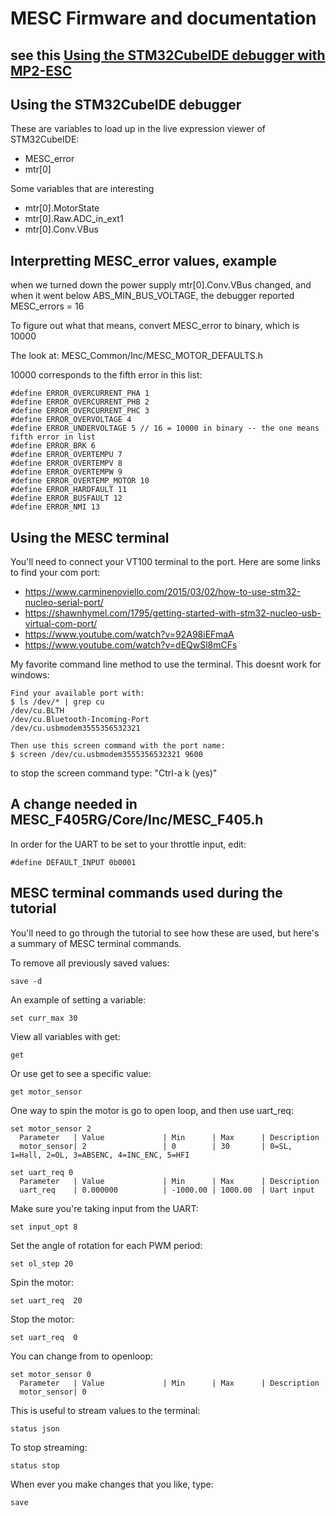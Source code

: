# MESC Firmware and documentation
## see this [Using the STM32CubeIDE debugger with MP2-ESC](https://www.youtube.com/watch?v=OsqP2L_DqyM)

## Using the STM32CubeIDE debugger
These are variables to load up in the live expression viewer of STM32CubeIDE:
+ MESC_error
+ mtr[0]

Some variables that are interesting
+ mtr[0].MotorState
+ mtr[0].Raw.ADC_in_ext1
+ mtr[0].Conv.VBus

## Interpretting MESC_error values, example
when we turned down the power supply mtr[0].Conv.VBus changed, and when it went below ABS_MIN_BUS_VOLTAGE, the debugger reported MESC_errors = 16

To figure out what that means, convert MESC_error to binary, which is 10000

The look at:
MESC_Common/Inc/MESC_MOTOR_DEFAULTS.h

10000 corresponds to the fifth error in this list: 

```
#define ERROR_OVERCURRENT_PHA 1
#define ERROR_OVERCURRENT_PHB 2
#define ERROR_OVERCURRENT_PHC 3
#define ERROR_OVERVOLTAGE 4
#define ERROR_UNDERVOLTAGE 5 // 16 = 10000 in binary -- the one means fifth error in list
#define ERROR_BRK 6
#define ERROR_OVERTEMPU 7
#define ERROR_OVERTEMPV 8
#define ERROR_OVERTEMPW 9
#define ERROR_OVERTEMP_MOTOR 10
#define ERROR_HARDFAULT 11
#define ERROR_BUSFAULT 12
#define ERROR_NMI 13
```

## Using the MESC terminal

You'll need to connect your VT100 terminal to the port. Here are some links to find your com port:
+ https://www.carminenoviello.com/2015/03/02/how-to-use-stm32-nucleo-serial-port/
+ https://shawnhymel.com/1795/getting-started-with-stm32-nucleo-usb-virtual-com-port/
+ https://www.youtube.com/watch?v=92A98iEFmaA
+ https://www.youtube.com/watch?v=dEQwSl8mCFs

My favorite command line method to use the terminal. This doesnt work for windows:
```
Find your available port with:
$ ls /dev/* | grep cu
/dev/cu.BLTH
/dev/cu.Bluetooth-Incoming-Port
/dev/cu.usbmodem3555356532321

Then use this screen command with the port name:
$ screen /dev/cu.usbmodem3555356532321 9600
```
to stop the screen command type: "Ctrl-a k (yes)"

## A change needed in MESC_F405RG/Core/Inc/MESC_F405.h
In order for the UART to be set to your throttle input, edit:
```
#define DEFAULT_INPUT 0b0001 
```

## MESC terminal commands used during the tutorial

You'll need to go through the tutorial to see how these are used, but here's a summary of MESC terminal commands.

To remove all previously saved values:
```
save -d 
```

An example of setting a variable:
```
set curr_max 30
```

View all variables with get:
```
get
```

Or use get to see a specific value:
```
get motor_sensor
```

One way to spin the motor is go to open loop, and then use uart_req:
```
set motor_sensor 2
  Parameter   | Value             | Min      | Max      | Description
  motor_sensor| 2                 | 0        | 30       | 0=SL, 1=Hall, 2=OL, 3=ABSENC, 4=INC_ENC, 5=HFI

set uart_req 0 
  Parameter   | Value             | Min      | Max      | Description
  uart_req    | 0.000000          | -1000.00 | 1000.00  | Uart input
```

Make sure you're taking input from the UART:
```
set input_opt 8
```

Set the angle of rotation for each PWM period:
```
set ol_step 20
```

Spin the motor:
```
set uart_req  20
```

Stop the motor:
```
set uart_req  0
```

You can change from to openloop:
```
set motor_sensor 0
  Parameter   | Value             | Min      | Max      | Description
  motor_sensor| 0
```

This is useful to stream values to the terminal:
```
status json
```
To stop streaming:
```
status stop
```

When ever you make changes that you like, type:
```
save
```

